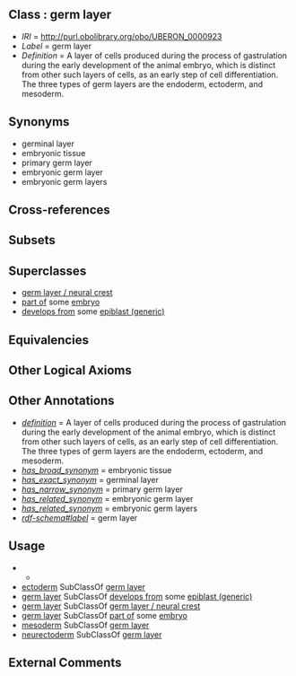 
## Class : germ layer

 * *IRI* = http://purl.obolibrary.org/obo/UBERON_0000923
 * *Label* = germ layer
 * *Definition* = A layer of cells produced during the process of gastrulation during the early development of the animal embryo, which is distinct from other such layers of cells, as an early step of cell differentiation. The three types of germ layers are the endoderm, ectoderm, and mesoderm.

## Synonyms

 * germinal layer
 * embryonic tissue
 * primary germ layer
 * embryonic germ layer
 * embryonic germ layers

## Cross-references


## Subsets


## Superclasses

 * [germ layer / neural crest](../../UBERON/16/UBERON_0010316.md)
 * [part of](../../BFO/50/BFO_0000050.md) some [embryo](../../UBERON/22/UBERON_0000922.md)
 * [develops from](../../RO/02/RO_0002202.md) some [epiblast (generic)](../../UBERON/32/UBERON_0002532.md)

## Equivalencies


## Other Logical Axioms


## Other Annotations

 * *[definition](../../IAO/15/IAO_0000115.md)* = A layer of cells produced during the process of gastrulation during the early development of the animal embryo, which is distinct from other such layers of cells, as an early step of cell differentiation. The three types of germ layers are the endoderm, ectoderm, and mesoderm.
 * *[has_broad_synonym](../../ym/oboInOwl#hasBroadSynonym.md)* = embryonic tissue
 * *[has_exact_synonym](../../ym/oboInOwl#hasExactSynonym.md)* = germinal layer
 * *[has_narrow_synonym](../../ym/oboInOwl#hasNarrowSynonym.md)* = primary germ layer
 * *[has_related_synonym](../../ym/oboInOwl#hasRelatedSynonym.md)* = embryonic germ layer
 * *[has_related_synonym](../../ym/oboInOwl#hasRelatedSynonym.md)* = embryonic germ layers
 * *[rdf-schema#label](../../el/rdf-schema#label.md)* = germ layer

## Usage

 * -
 * [ectoderm](../../UBERON/24/UBERON_0000924.md) SubClassOf [germ layer](../../UBERON/23/UBERON_0000923.md)
 * [germ layer](../../UBERON/23/UBERON_0000923.md) SubClassOf [develops from](../../RO/02/RO_0002202.md) some [epiblast (generic)](../../UBERON/32/UBERON_0002532.md)
 * [germ layer](../../UBERON/23/UBERON_0000923.md) SubClassOf [germ layer / neural crest](../../UBERON/16/UBERON_0010316.md)
 * [germ layer](../../UBERON/23/UBERON_0000923.md) SubClassOf [part of](../../BFO/50/BFO_0000050.md) some [embryo](../../UBERON/22/UBERON_0000922.md)
 * [mesoderm](../../UBERON/26/UBERON_0000926.md) SubClassOf [germ layer](../../UBERON/23/UBERON_0000923.md)
 * [neurectoderm](../../UBERON/46/UBERON_0002346.md) SubClassOf [germ layer](../../UBERON/23/UBERON_0000923.md)

## External Comments

